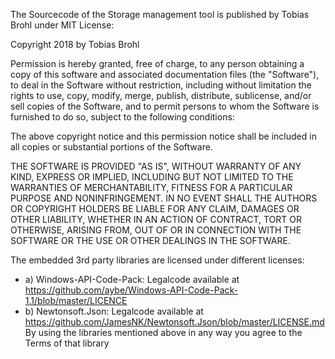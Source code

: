 The Sourcecode of the Storage management tool is published by Tobias Brohl under MIT License:

Copyright 2018 by Tobias Brohl

Permission is hereby granted, free of charge, to any person obtaining a copy of this software and associated documentation files (the "Software"),
 to deal in the Software without restriction, including without limitation the rights to use, copy, modify, merge, publish, distribute, sublicense,
 and/or sell copies of the Software, and to permit persons to whom the Software is furnished to do so, subject to the following conditions:

The above copyright notice and this permission notice shall be included in all copies or substantial portions of the Software.

THE SOFTWARE IS PROVIDED "AS IS", WITHOUT WARRANTY OF ANY KIND, EXPRESS OR IMPLIED, INCLUDING BUT NOT LIMITED TO THE WARRANTIES OF MERCHANTABILITY,
FITNESS FOR A PARTICULAR PURPOSE AND NONINFRINGEMENT. IN NO EVENT SHALL THE AUTHORS OR COPYRIGHT HOLDERS BE LIABLE FOR ANY CLAIM, DAMAGES OR OTHER LIABILITY,
WHETHER IN AN ACTION OF CONTRACT, TORT OR OTHERWISE, ARISING FROM, OUT OF OR IN CONNECTION WITH THE SOFTWARE OR THE USE OR OTHER DEALINGS IN THE SOFTWARE.

The embedded 3rd party libraries are licensed under different licenses: 

 - a) Windows-API-Code-Pack: Legalcode available at https://github.com/aybe/Windows-API-Code-Pack-1.1/blob/master/LICENCE 
 - b) Newtonsoft.Json: Legalcode available at https://github.com/JamesNK/Newtonsoft.Json/blob/master/LICENSE.md
By using the libraries mentioned above in any way you agree to the Terms of that library
